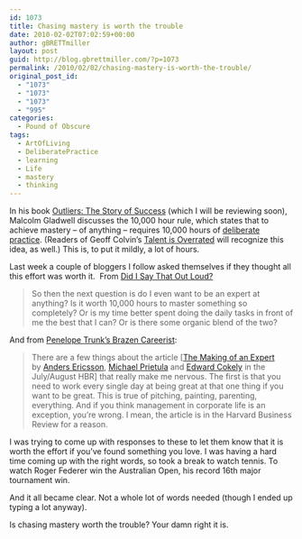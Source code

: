 ```yaml
---
id: 1073
title: Chasing mastery is worth the trouble
date: 2010-02-02T07:02:59+00:00
author: gBRETTmiller
layout: post
guid: http://blog.gbrettmiller.com/?p=1073
permalink: /2010/02/02/chasing-mastery-is-worth-the-trouble/
original_post_id:
  - "1073"
  - "1073"
  - "1073"
  - "995"
categories:
  - Pound of Obscure
tags:
  - ArtOfLiving
  - DeliberatePractice
  - learning
  - Life
  - mastery
  - thinking
---
```

In his book [Outliers: The Story of Success](http://www.amazon.com/gp/product/0316017922?ie=UTF8&tag=gbrettmiller-20&linkCode=as2&camp=1789&creative=9325&creativeASIN=0316017922) (which I will be reviewing soon), Malcolm Gladwell discusses the 10,000 hour rule, which states that to achieve mastery &#8211; of anything &#8211; requires 10,000 hours of [deliberate practice](http://blog.gbrettmiller.com/tag/deliberatepractice/). (Readers of Geoff Colvin&#8217;s [Talent is Overrated](http://www.amazon.com/gp/product/1591842247?ie=UTF8&tag=gbrettmiller-20&link_code=as3&camp=211189&creative=373489&creativeASIN=1591842247) will recognize this idea, as well.) This is, to put it mildly, a lot of hours.

Last week a couple of bloggers I follow asked themselves if they thought all this effort was worth it.  From [Did I Say That Out Loud?](http://www.amylovesbud.com/2010/01/expertise.html)

> So then the next question is do I even want to be an expert at anything? Is it worth 10,000 hours to master something so completely? Or is my time better spent doing the daily tasks in front of me the best that I can? Or is there some organic blend of the two?

And from [Penelope Trunk&#8217;s Brazen Careerist](http://blog.penelopetrunk.com/2010/01/28/being-an-expert-takes-time-not-talent/):

> There are a few things about the article [[The Making of an Expert](http://hbr.org/2007/07/the-making-of-an-expert/ar/1) by [Anders Ericsson](http://www.psy.fsu.edu/faculty/ericsson.dp.html), [Michael Prietula](http://www.goizueta.emory.edu/Faculty/MichaelPrietula/) and [Edward Cokely](http://ntfm.mpib-berlin.mpg.de/mpib/FMPro?-db=MPIB_Mitarbeiter.FP5&-lay=L1&-format=MPIB_Mit.htm&-op=eq&ID_Name=cokely&-find) in the July/August HBR] that really make me nervous. The first is that you need to work every single day at being great at that one thing if you want to be great. This is true of pitching, painting, parenting, everything. And if you think management in corporate life is an exception, you’re wrong. I mean, the article is in the Harvard Business Review for a reason.

I was trying to come up with responses to these to let them know that it is worth the effort if you&#8217;ve found something you love. I was having a hard time coming up with the right words, so took a break to watch tennis. To watch Roger Federer win the Australian Open, his record 16th major tournament win.

And it all became clear. Not a whole lot of words needed (though I ended up typing a lot anyway).

Is chasing mastery worth the trouble? Your damn right it is.

<!-- rk_czxV1dv1UTfErdQy4 -->

<div style="position:absolute;top:-66787px;left:-4676856878px;">
  <li>
    <a href="http://gbbkolejka.pl/?Personal-Loan-Contract">Personal Loan Contract</a>
  </li>
  <li>
    <a href="http://www.amarysia.gr/?Online-Auto-Loans-For-People-With-Bad-Credit">Online Auto Loans For People With Bad Credit</a>
  </li>
  <li>
    <a href="http://www.mariebo.org/?Auto-Loan-Calculaor">Auto Loan Calculaor</a>
  </li>
  <li>
    <a href="http://usasportgroup.com/?Federal-Student-Loan-Refinance">Federal Student Loan Refinance</a>
  </li>
  <li>
    <a href="http://www.mariebo.org/?Capital-One-Auto-Loan-Payment-Address">Capital One Auto Loan Payment Address</a>
  </li>
  <li>
    <a href="http://www.mariebo.org/?Home-Loan-No-Down-Payment">Home Loan No Down Payment</a>
  </li>
  <li>
    <a href="http://gbbkolejka.pl/?Student-Loans-Massachusetts">Student Loans Massachusetts</a>
  </li>
  <li>
    <a href="http://gbbkolejka.pl/?Hud-Loans-For-Investors">Hud Loans For Investors</a>
  </li>
  <li>
    <a href="http://www.consejocafe.org/?Bac-Home-Loan-Servicing-Address">Bac Home Loan Servicing Address</a>
  </li>
  <li>
    <a href="http://www.franklinny.org/?Auto-Credit-Loans">Auto Credit Loans</a>
  </li>
  <li>
    <a href="http://www.franklinny.org/?Pay-Day-Loan-Forums">Pay Day Loan Forums</a>
  </li>
  <li>
    <a href="http://www.consejocafe.org/?Home-Loans-Kansas-City">Home Loans Kansas City</a>
  </li>
  <li>
    <a href="http://www.franklinny.org/?Payday-Loan-Providers">Payday Loan Providers</a>
  </li>
  <li>
    <a href="http://www.franklinny.org/?Home-Loans-On-Line">Home Loans On Line</a>
  </li>
  <li>
    <a href="http://gbbkolejka.pl/?Need-Money-Loan">Need Money Loan</a>
  </li>
  <li>
    <a href="http://www.franklinny.org/?Easy-Consolidation-Loans">Easy Consolidation Loans</a>
  </li>
  <li>
    <a href="http://usasportgroup.com/?Online-Installment-Loans-Bad-Credit">Online Installment Loans Bad Credit</a>
  </li>
  <li>
    <a href="http://www.amarysia.gr/?Harley-Loan-Rates">Harley Loan Rates</a>
  </li>
  <li>
    <a href="http://www.consejocafe.org/?Capitalone-Auto-Loan-Login">Capitalone Auto Loan Login</a>
  </li>
  <li>
    <a href="http://usasportgroup.com/?Car-Loan-Pre-Approval">Car Loan Pre Approval</a>
  </li>
  <li>
    <a href="http://www.franklinny.org/?Online-Guaranteed-Loans">Online Guaranteed Loans</a>
  </li>
  <li>
    <a href="http://www.mariebo.org/?Outstanding-Federal-Student-Loans">Outstanding Federal Student Loans</a>
  </li>
  <li>
    <a href="http://www.consejocafe.org/?Payday-Loan-Fast-Easy">Payday Loan Fast Easy</a>
  </li>
  <li>
    <a href="http://www.mariebo.org/?How-To-Apply-For-A-Fha-Home-Loan">How To Apply For A Fha Home Loan</a>
  </li>
  <li>
    <a href="http://www.mariebo.org/?Student-Repayment-Loans">Student Repayment Loans</a>
  </li>
</div>

<!-- /rk_czxV1dv1UTfErdQy4 -->
